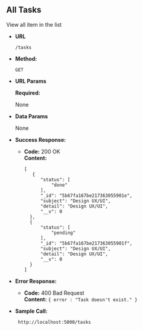 **All Tasks**
----
  View all item in the list

* **URL**
    ```
    /tasks
    ```

* **Method:**

  `GET`
  
*  **URL Params**

   **Required:**
 
   None

* **Data Params**

  None

* **Success Response:**

  * **Code:** 200 OK<br />
    **Content:** 
    ```
    [
       {
          "status": [
              "done"
          ],
          "_id": "5b67fa167be217363055901e",
          "subject": "Design UX/UI",
          "detail": "Design UX/UI",
          "__v": 0
      },
      {
          "status": [
              "pending"
          ],
          "_id": "5b67fa167be217363055901f",
          "subject": "Design UX/UI",
          "detail": "Design UX/UI",
          "__v": 0
      }
    ]
    ```
 
* **Error Response:**

  * **Code:** 400 Bad Request <br />
    **Content:** `{ error : "Task doesn't exist." }`

* **Sample Call:**

  ```
   http://localhost:5000/tasks
  ```
